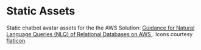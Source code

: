 # Static Assets
Static chatbot avatar assets for the the AWS Solution: [Guidance for Natural Language Queries (NLQ) of Relational Databases on AWS
](https://github.com/aws-solutions-library-samples/guidance-for-natural-language-queries-of-relational-databases-on-aws). Icons courtesy [flaticon](https://www.flaticon.com/). 
